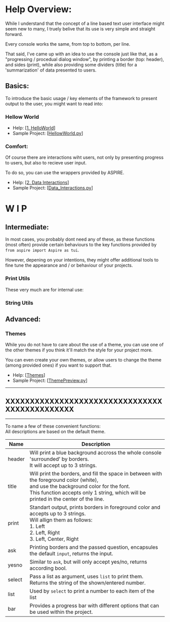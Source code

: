 Help Overview:
==============

While I understand that the concept of a line based text user interface might seem new to many, I truely belive that its use is very simple and straight forward.

Every console works the same, from top to bottom, per line.

That said, I've came up with an idea to use the console just like that, as a "progressing / procedual dialog window", by printing a border (top: header), and sides (print), while also providing some dividers (title) for a 'summarization' of data presented to users.



Basics:
-------

To introduce the basic usage / key elements of the framework to present output to the user, you might want to read into:

### Hellow World
- Help: [[1. HelloWorld](1.HelloWorld/)]
- Sample Project: [[HellowWorld.py](../../examples/Hello_World.py)]


### Comfort:

Of course there are interactions wiht users, not only by presenting progress to users, but also to recieve user input.

To do so, you can use the wrappers provided by ASPIRE.

- Help: [[2. Data Interactions](2.Data_Interactions/)]
- Sample Project: [[Data_Interactions.py](../../examples/Data_Interactions.py)]



W I P
======


Intermediate:
-------------

In most cases, you probably dont need any of these, as these functions (most often) provide certain behaviours to the key functions provided by ``from aspire import Aspire as tui``.

However, depening on your intentions, they might offer additional tools to fine tune the appearance and / or behaviour of your projects.


### Print Utils

These very much are for internal use:


### String Utils




Advanced:
---------

### Themes

While you do not have to care about the use of a theme, you can use one of the other themes if you think it'll match the style for your project more.

You can even create your own themes, or allow users to change the theme (among provided ones) if you want to support that.

- Help: [[Themes](Themes/)]
- Sample Project: [[ThemePreview.py](../../examples/ThemePreview.py)]



---------------------------------------------------------------

XXXXXXXXXXXXXXXXXXXXXXXXXXXXXXXXXXXXXXXXXXXXXX
---------------------------------------------


---------------------------------------------------------------




To name a few of these convenient functions:\
All descriptions are based on the default theme.

| Name | Description |
|------|-------------|
| header	| Will print a blue background accross the whole console 'surrounded' by borders.<br>It will accept up to 3 strings.|
| title		| Will print the borders, and fill the space in between with the foreground color (white),<br> and use the background color for the font.<br>This function accepts only 1 string, which will be printed in the center of the line.|
| print		|  Standart output, prints borders in foreground color and accepts up to 3 strings.<br>Will allign them as follows:<br>1. Left<br>2. Left,  Right<br>3. Left, Center, Right |
| ask		| Printing borders and the passed question, encapsules the default ``input``, returns the input. |
| yesno		| Similar to ``ask``, but will only accept yes/no, returns according bool. |
| select	| Pass a list as argument, uses ``list`` to print them. Returns the string of the shown/entered number. |
| list 		| Used by ``select`` to print a number to each item of the list |
| bar 		| Provides a progress bar with different options that can be used within the project. |
